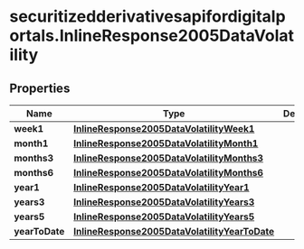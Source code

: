 # securitizedderivativesapifordigitalportals.InlineResponse2005DataVolatility

## Properties

Name | Type | Description | Notes
------------ | ------------- | ------------- | -------------
**week1** | [**InlineResponse2005DataVolatilityWeek1**](InlineResponse2005DataVolatilityWeek1.md) |  | [optional] 
**month1** | [**InlineResponse2005DataVolatilityMonth1**](InlineResponse2005DataVolatilityMonth1.md) |  | [optional] 
**months3** | [**InlineResponse2005DataVolatilityMonths3**](InlineResponse2005DataVolatilityMonths3.md) |  | [optional] 
**months6** | [**InlineResponse2005DataVolatilityMonths6**](InlineResponse2005DataVolatilityMonths6.md) |  | [optional] 
**year1** | [**InlineResponse2005DataVolatilityYear1**](InlineResponse2005DataVolatilityYear1.md) |  | [optional] 
**years3** | [**InlineResponse2005DataVolatilityYears3**](InlineResponse2005DataVolatilityYears3.md) |  | [optional] 
**years5** | [**InlineResponse2005DataVolatilityYears5**](InlineResponse2005DataVolatilityYears5.md) |  | [optional] 
**yearToDate** | [**InlineResponse2005DataVolatilityYearToDate**](InlineResponse2005DataVolatilityYearToDate.md) |  | [optional] 


